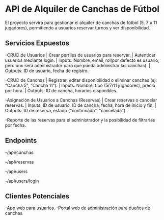 # API de Alquiler de Canchas de Fútbol 
El proyecto servirá para gestionar el alquiler de canchas de fútbol (5, 7 u 11 jugadores), permitiendo a usuarios reservar turnos y ver disponibilidad.

## Servicios Expuestos
-CRUD de Usuarios
  |  Crear perfiles de usuarios para reservar.
  |  Autenticar usuarios mediante login.
  |  Inputs:
      Nombre, email, rol(por defecto es usuario, pero uno será administrador para que pueda administrar las canchas).
  |  Outputs:
      ID de usuario, fecha de registro.
  
-CRUD de Canchas
  |  Registrar, editar disponibilidad o eliminar canchas (ej: "Cancha 5", "Cancha 11").
  |  Inputs:
      Nombre, tipo (5/7/11 jugadores), precio por hora.
  |  Outputs:
      ID de cancha, horarios disponibles.
  
-Asignación de Usuarios a Canchas (Reservas)
  |  Crear reservas o cancelar reservas.
  |  Inputs:
      ID de usuario, ID de cancha, fecha, hora de inicio y fin.
  |  Outputs:
      ID de reserva, estado ("confirmada", "cancelada").
  
-Reporte de las reservas para el administrador y la posibilidad de filtrarlas por fecha.

  ## Endpoints
  -/api/canchas
  
  -/api/reservas
  
  -/api/users
  
  -/api/users/login

## Clientes Potenciales
-App web para usuarios.
-Portal web de administración para dueños de canchas.

